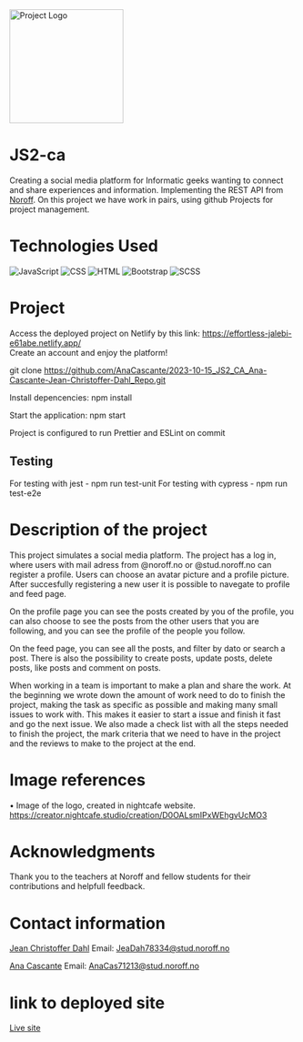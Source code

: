 
<img src="src\img\mouselogo.jpg" alt="Project Logo" width="200">


# JS2-ca

Creating a social media platform for Informatic geeks wanting to connect and share experiences and information. Implementing the REST API from <a href="https://docs.noroff.dev/">Noroff</a>. On this project we have work in pairs, using github Projects for project management.


# Technologies Used

 ![JavaScript](https://img.shields.io/badge/JavaScript-ES6-yellow)
 ![CSS](https://img.shields.io/badge/CSS-3-blue)
 ![HTML](https://img.shields.io/badge/HTML-5-orange)
 ![Bootstrap](https://img.shields.io/badge/Bootstrap-4-blueviolet)
 ![SCSS](https://img.shields.io/badge/SCSS-Stylesheet-pink)
 
 

#  Project

Access the deployed project on Netlify by this link: https://effortless-jalebi-e61abe.netlify.app/  
  Create an account and enjoy the platform!

git clone https://github.com/AnaCascante/2023-10-15_JS2_CA_Ana-Cascante-Jean-Christoffer-Dahl_Repo.git

Install depencencies: 
npm install 

Start the application: 
npm start 

Project is configured to run Prettier and ESLint on commit

## Testing

For testing with jest - npm run test-unit
For testing with cypress - npm run test-e2e

# Description of the project 

This project simulates a social media platform. The project has a log in, where users with mail adress from @noroff.no or @stud.noroff.no can register a profile.
Users can choose an avatar picture and a profile picture. After succesfully registering a new user it is possible to navegate to profile and feed page. 

On the profile page you can see the posts created by you of the profile, you can also choose to see the posts from the other users that you are following, and you can see the profile of the people you follow.  

On the feed page, you can see all the posts, and filter by dato or search a post. There is also the possibility to create posts, update posts, delete posts, like posts and comment on posts. 

When working in a team is important to make a plan and share the work. At the beginning we wrote down the amount of work need to do to finish the project, making the task as specific as possible and making many small issues to work with. This makes it easier to start a issue and finish it fast and go the next issue. We also made a check list with all the steps needed to finish the project, the mark criteria that we need to have in the project and the reviews to make to the project at the end. 





# Image references 

•	Image of the logo, created in nightcafe website. 
https://creator.nightcafe.studio/creation/D0OALsmIPxWEhgvUcMO3

 

# Acknowledgments 

Thank you to the teachers at Noroff and fellow students for their contributions and helpfull feedback. 

# Contact information 

<a href="https://github.com/Jean-Christoffer" target="_blank">Jean Christoffer Dahl</a>
Email: 
JeaDah78334@stud.noroff.no

<a href="https://github.com/AnaCascante" target="_blank">Ana Cascante</a>
Email: 
 AnaCas71213@stud.noroff.no

# link to deployed site

<a href="https://verdant-pudding-2bd2ac.netlify.app" target="_blank">Live site</a>